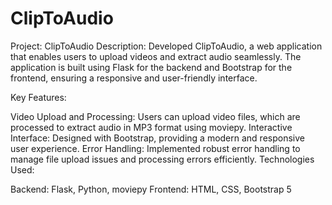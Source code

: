 # ClipToAudio
Project: ClipToAudio
Description:
Developed ClipToAudio, a web application that enables users to upload videos and extract audio seamlessly. The application is built using Flask for the backend and Bootstrap for the frontend, ensuring a responsive and user-friendly interface.

Key Features:

Video Upload and Processing: Users can upload video files, which are processed to extract audio in MP3 format using moviepy.
Interactive Interface: Designed with Bootstrap, providing a modern and responsive user experience.
Error Handling: Implemented robust error handling to manage file upload issues and processing errors efficiently.
Technologies Used:

Backend: Flask, Python, moviepy
Frontend: HTML, CSS, Bootstrap 5
